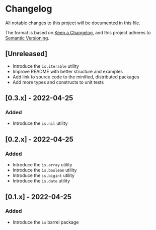 # Changelog

All notable changes to this project will be documented in this file.

The format is based on [Keep a Changelog](https://keepachangelog.com/en/1.0.0/), and this project adheres to [Semantic Versioning](https://semver.org/spec/v2.0.0.html).

## [Unreleased]

- Introduce the `is.iterable` utility
- Improve README with better structure and examples
- Add link to source code to the minified, distributed packages
- Add more types and constructs to unit tests

## [0.3.x] - 2022-04-25

### Added

- Introduce the `is.nil` utility

## [0.2.x] - 2022-04-25

### Added

- Introduce the `is.array` utility
- Introduce the `is.boolean` utility
- Introduce the `is.bigint` utility
- Introduce the `is.date` utility

## [0.1.x] - 2022-04-25

### Added

- Introduce the `is` barrel package
